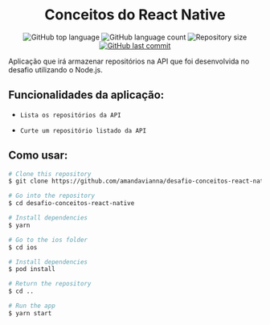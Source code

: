 <h1 align="center">Conceitos do React Native</h1>

<p align="center">
  <img alt="GitHub top language" src="https://img.shields.io/github/languages/top/amandavianna/desafio-conceitos-react-native">

  <img alt="GitHub language count" src="https://img.shields.io/github/languages/count/amandavianna/desafio-conceitos-react-native?color=%2304D361">

  <img alt="Repository size" src="https://img.shields.io/github/repo-size/amandavianna/desafio-conceitos-react-native">

  <a href="https://github.com/amandavianna/desafio-conceitos-react-native/commits/master">
    <img alt="GitHub last commit" src="https://img.shields.io/github/last-commit/amandavianna/desafio-conceitos-react-native.svg">
  </a>
</p>

<p>Aplicação que irá armazenar repositórios na API que foi desenvolvida no desafio utilizando o Node.js.</p>

## Funcionalidades da aplicação:

- `Lista os repositórios da API`

- `Curte um repositório listado da API`

## Como usar:

```bash
# Clone this repository
$ git clone https://github.com/amandavianna/desafio-conceitos-react-native.git

# Go into the repository
$ cd desafio-conceitos-react-native

# Install dependencies
$ yarn

# Go to the ios folder
$ cd ios

# Install dependencies
$ pod install

# Return the repository
$ cd ..

# Run the app
$ yarn start
```
